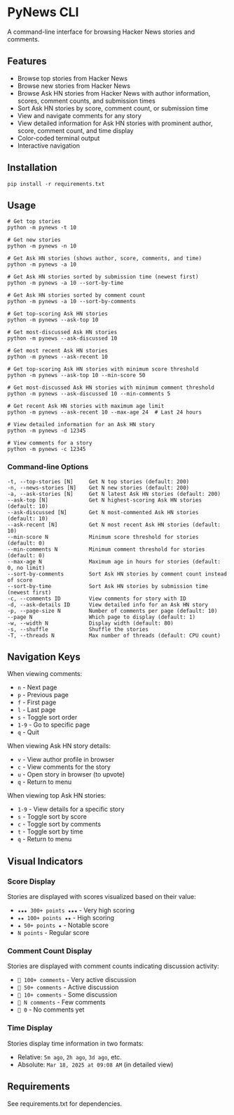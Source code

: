 # PyNews CLI

A command-line interface for browsing Hacker News stories and comments.

## Features

- Browse top stories from Hacker News
- Browse new stories from Hacker News
- Browse Ask HN stories from Hacker News with author information, scores, comment counts, and submission times
- Sort Ask HN stories by score, comment count, or submission time
- View and navigate comments for any story
- View detailed information for Ask HN stories with prominent author, score, comment count, and time display
- Color-coded terminal output
- Interactive navigation

## Installation

```
pip install -r requirements.txt
```

## Usage

```
# Get top stories
python -m pynews -t 10

# Get new stories
python -m pynews -n 10

# Get Ask HN stories (shows author, score, comments, and time)
python -m pynews -a 10

# Get Ask HN stories sorted by submission time (newest first)
python -m pynews -a 10 --sort-by-time

# Get Ask HN stories sorted by comment count
python -m pynews -a 10 --sort-by-comments

# Get top-scoring Ask HN stories
python -m pynews --ask-top 10

# Get most-discussed Ask HN stories
python -m pynews --ask-discussed 10

# Get most recent Ask HN stories
python -m pynews --ask-recent 10

# Get top-scoring Ask HN stories with minimum score threshold
python -m pynews --ask-top 10 --min-score 50

# Get most-discussed Ask HN stories with minimum comment threshold
python -m pynews --ask-discussed 10 --min-comments 5

# Get recent Ask HN stories with maximum age limit
python -m pynews --ask-recent 10 --max-age 24  # Last 24 hours

# View detailed information for an Ask HN story
python -m pynews -d 12345

# View comments for a story
python -m pynews -c 12345
```

### Command-line Options

```
-t, --top-stories [N]     Get N top stories (default: 200)
-n, --news-stories [N]    Get N new stories (default: 200)
-a, --ask-stories [N]     Get N latest Ask HN stories (default: 200)
--ask-top [N]             Get N highest-scoring Ask HN stories (default: 10)
--ask-discussed [N]       Get N most-commented Ask HN stories (default: 10)
--ask-recent [N]          Get N most recent Ask HN stories (default: 10)
--min-score N             Minimum score threshold for stories (default: 0)
--min-comments N          Minimum comment threshold for stories (default: 0)
--max-age N               Maximum age in hours for stories (default: 0, no limit)
--sort-by-comments        Sort Ask HN stories by comment count instead of score
--sort-by-time            Sort Ask HN stories by submission time (newest first)
-c, --comments ID         View comments for story with ID
-d, --ask-details ID      View detailed info for an Ask HN story
-p, --page-size N         Number of comments per page (default: 10)
--page N                  Which page to display (default: 1)
-w, --width N             Display width (default: 80)
-s, --shuffle             Shuffle the stories
-T, --threads N           Max number of threads (default: CPU count)
```

## Navigation Keys

When viewing comments:
- `n` - Next page
- `p` - Previous page
- `f` - First page
- `l` - Last page
- `s` - Toggle sort order
- `1-9` - Go to specific page
- `q` - Quit

When viewing Ask HN story details:
- `v` - View author profile in browser
- `c` - View comments for the story
- `u` - Open story in browser (to upvote)
- `q` - Return to menu

When viewing top Ask HN stories:
- `1-9` - View details for a specific story
- `s` - Toggle sort by score
- `c` - Toggle sort by comments
- `t` - Toggle sort by time
- `q` - Return to menu

## Visual Indicators

### Score Display

Stories are displayed with scores visualized based on their value:
- `★★★ 300+ points ★★★` - Very high scoring
- `★★ 100+ points ★★` - High scoring
- `★ 50+ points ★` - Notable score
- `N points` - Regular score

### Comment Count Display

Stories are displayed with comment counts indicating discussion activity:
- `💬 100+ comments` - Very active discussion
- `💬 50+ comments` - Active discussion
- `💬 10+ comments` - Some discussion
- `💬 N comments` - Few comments
- `💬 0` - No comments yet

### Time Display

Stories display time information in two formats:
- Relative: `5m ago`, `2h ago`, `3d ago`, etc.
- Absolute: `Mar 18, 2025 at 09:08 AM` (in detailed view)

## Requirements

See requirements.txt for dependencies.